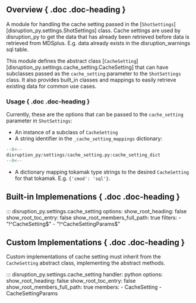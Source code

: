 ## Overview { .doc .doc-heading }
A module for handling the cache setting passed in the [`ShotSettings`][disruption_py.settings.ShotSettings] class. 
Cache settings are used by disruption_py to get the data that has already been retrieved before data is retrieved 
from MDSplus. E.g. data already exists in the disruption_warnings sql table.

This module defines the abstract class [`CacheSetting`][disruption_py.settings.cache_setting.CacheSetting] that can have subclasses passed as the
`cache_setting` parameter to the `ShotSettings` class.
It also provides built_in classes and mappings to easily retrieve existing data for common use cases.

### Usage { .doc .doc-heading }
Currently, these are the options that can be passed to the `cache_setting` parameter in `ShotSettings`:

- An instance of a subclass of `CacheSetting`
- A string identifier in the `_cache_setting_mappings` dictionary:
```python
--8<--
disruption_py/settings/cache_setting.py:cache_setting_dict
--8<--
```
- A dictionary mapping tokamak type strings to the desired `CacheSetting` for that tokamak.  E.g. `{'cmod': 'sql'}`.
	<!-- --8<-- "disruption_py/utils/mappings/tokamak.py:allowed_tokamak_types_snippet" -->

## Built-in Implemenations { .doc .doc-heading }
::: disruption_py.settings.cache_setting
	options:
		show_root_heading: false
		show_root_toc_entry: false
		show_root_members_full_path: true
		filters:
		- "!^CacheSetting$"
		- "!^CacheSettingParams$"

## Custom Implementations { .doc .doc-heading }
Custom implementations of cache setting must inherit from the `CacheSetting` abstract class, implementing the abstract methods.

::: disruption_py.settings.cache_setting
    handler: python
	options:
		show_root_heading: false
		show_root_toc_entry: false
		show_root_members_full_path: true
		members:
		- CacheSetting
		- CacheSettingParams